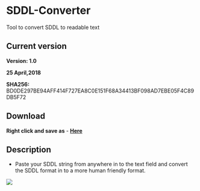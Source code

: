 # SDDL-Converter
Tool to convert SDDL to readable text

## Current version
**Version: 1.0**

**25 April,2018**

**SHA256:** BD0DE297BE94AFF414F727EA8C0E151F68A34413BF098AD7EBE05F4C89DB5F72

## Download
**Right click and save as** - **[Here](https://github.com/canix1/SDDL-Converter/raw/master/SDDL-Converter.ps1)**

## Description
* Paste your SDDL string from anywhere in to the text field and convert the SDDL format in to a more human friendly format.

![](https://github.com/canix1/SDDL-Converter/blob/master/src/SDDLConverter.gif)